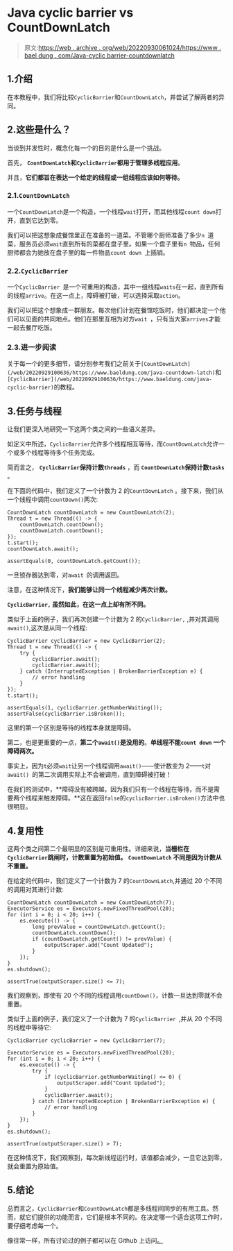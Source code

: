 # Java cyclic barrier vs CountDownLatch

> 原文:[https://web . archive . org/web/20220930061024/https://www . bael dung . com/Java-cyclic barrier-countdownlatch](https://web.archive.org/web/20220930061024/https://www.baeldung.com/java-cyclicbarrier-countdownlatch)

## 1.介绍

在本教程中，我们将比较`CyclicBarrier`和`CountDownLatch`，并尝试了解两者的异同。

## 2.这些是什么？

当谈到并发性时，概念化每一个的目的是什么是一个挑战。

首先， **`CountDownLatch`和`CyclicBarrier`都用于管理多线程应用**。

并且，**它们都旨在表达一个给定的线程或一组线程应该如何等待。**

### 2.1.`CountDownLatch`

一个`CountDownLatch`是一个构造，一个线程`wait`打开，而其他线程`count down`打开，直到它达到零。

我们可以把这想象成餐馆里正在准备的一道菜。不管哪个厨师准备了多少`n `道菜，服务员必须`wait`直到所有的菜都在盘子里。如果一个盘子里有`n `物品，任何厨师都会为她放在盘子里的每一件物品`count down `上插销。

### 2.2.`CyclicBarrier`

一个`CyclicBarrier `是一个可重用的构造，其中一组线程`waits`在一起，直到所有的线程`arrive`。在这一点上，障碍被打破，可以选择采取`action`。

我们可以把这个想象成一群朋友。每次他们计划在餐馆吃饭时，他们都决定一个他们可以见面的共同地点。他们在那里互相为对方`wait `，只有当大家`arrives`才能一起去餐厅吃饭。

### 2.3.进一步阅读

关于每一个的更多细节，请分别参考我们之前关于`[CountDownLatch](/web/20220929100636/https://www.baeldung.com/java-countdown-latch)`和`[CyclicBarrier](/web/20220929100636/https://www.baeldung.com/java-cyclic-barrier)`的教程。

## 3.任务与线程

让我们更深入地研究一下这两个类之间的一些语义差异。

如定义中所述，`CyclicBarrier`允许多个线程相互等待，而`CountDownLatch`允许一个或多个线程等待多个任务完成。

简而言之， **`CyclicBarrier`保持计数`threads`** ，而 **`CountDownLatch`保持计数`tasks`** 。

在下面的代码中，我们定义了一个计数为 2 的`CountDownLatch` 。接下来，我们从一个线程中调用`countDown()`两次:

```
CountDownLatch countDownLatch = new CountDownLatch(2);
Thread t = new Thread(() -> {
    countDownLatch.countDown();
    countDownLatch.countDown();
});
t.start();
countDownLatch.await();

assertEquals(0, countDownLatch.getCount());
```

一旦锁存器达到零，对`await `的调用返回。

注意，在这种情况下，**我们能够让同一个线程减少两次计数。**

**`CyclicBarrier,` 虽然如此，在这一点上却有所不同。**

类似于上面的例子，我们再次创建一个计数为 2 的`CyclicBarrier,` ,并对其调用`await()`,这次是从同一个线程:

```
CyclicBarrier cyclicBarrier = new CyclicBarrier(2);
Thread t = new Thread(() -> {
    try {
        cyclicBarrier.await();
        cyclicBarrier.await();    
    } catch (InterruptedException | BrokenBarrierException e) {
        // error handling
    }
});
t.start();

assertEquals(1, cyclicBarrier.getNumberWaiting());
assertFalse(cyclicBarrier.isBroken());
```

这里的第一个区别是等待的线程本身就是障碍。

第二，也是更重要的一点，**第二个`await()`是没用的**。**单线程不能`count down` 一个障碍两次。**

事实上，因为`t`必须`wait`让另一个线程调用`await()`——使计数变为 2——`t`对`await() `的第二次调用实际上不会被调用，直到障碍被打破！

在我们的测试中，**障碍没有被跨越，因为我们只有一个线程在等待，而不是需要两个线程来触发障碍。**这在返回`false`的`cyclicBarrier.isBroken()`方法中也很明显。

## 4.复用性

这两个类之间第二个最明显的区别是可重用性。详细来说，**当栅栏在`CyclicBarrier`跳闸时，计数重置为初始值。** **`CountDownLatch` 不同是因为计数从不重置。**

在给定的代码中，我们定义了一个计数为 7 的`CountDownLatch`,并通过 20 个不同的调用对其进行计数:

```
CountDownLatch countDownLatch = new CountDownLatch(7);
ExecutorService es = Executors.newFixedThreadPool(20);
for (int i = 0; i < 20; i++) {
    es.execute(() -> {
        long prevValue = countDownLatch.getCount();
        countDownLatch.countDown();
        if (countDownLatch.getCount() != prevValue) {
            outputScraper.add("Count Updated");
        }
    }); 
} 
es.shutdown();

assertTrue(outputScraper.size() <= 7);
```

我们观察到，即使有 20 个不同的线程调用`countDown()`，计数一旦达到零就不会重置。

类似于上面的例子，我们定义了一个计数为 7 的`CyclicBarrier `,并从 20 个不同的线程中等待它:

```
CyclicBarrier cyclicBarrier = new CyclicBarrier(7);

ExecutorService es = Executors.newFixedThreadPool(20);
for (int i = 0; i < 20; i++) {
    es.execute(() -> {
        try {
            if (cyclicBarrier.getNumberWaiting() <= 0) {
                outputScraper.add("Count Updated");
            }
            cyclicBarrier.await();
        } catch (InterruptedException | BrokenBarrierException e) {
            // error handling
        }
    });
}
es.shutdown();

assertTrue(outputScraper.size() > 7);
```

在这种情况下，我们观察到，每次新线程运行时，该值都会减少，一旦它达到零，就会重置为原始值。

## 5.结论

总而言之，`CyclicBarrier`和`CountDownLatch`都是多线程间同步的有用工具。然而，就它们提供的功能而言，它们是根本不同的。在决定哪一个适合这项工作时，要仔细考虑每一个。

像往常一样，所有讨论过的例子都可以在 Github 上访问[。](https://web.archive.org/web/20220929100636/https://github.com/eugenp/tutorials/tree/master/core-java-modules/core-java-concurrency-advanced-2)